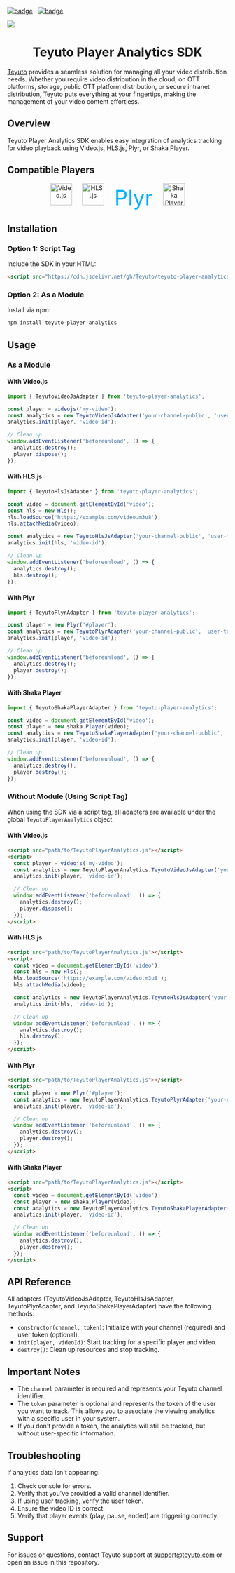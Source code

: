 [![badge](https://img.shields.io/twitter/follow/teyuto?style=social)](https://twitter.com/intent/follow?screen_name=teyuto) &nbsp; [![badge](https://img.shields.io/github/stars/Teyuto/teyuto-player-sdk?style=social)](https://github.com/Teyuto/teyuto-player-sdk)

![](https://github.com/Teyuto/.github/blob/production/assets/img/banner.png?raw=true)

<h1 align="center">Teyuto Player Analytics SDK</h1>

[Teyuto](https://teyuto.com) provides a seamless solution for managing all your video distribution needs. Whether you require video distribution in the cloud, on OTT platforms, storage, public OTT platform distribution, or secure intranet distribution, Teyuto puts everything at your fingertips, making the management of your video content effortless.

## Overview

Teyuto Player Analytics SDK enables easy integration of analytics tracking for video playback using Video.js, HLS.js, Plyr, or Shaka Player.

## Compatible Players
<p align="center">
  <img src="https://videojs.com/logo-white.png" alt="Video.js" height="50">
  &nbsp;&nbsp;&nbsp;&nbsp;
  <img src="https://raw.githubusercontent.com/video-dev/hls.js/master/docs/logo.svg" alt="HLS.js" height="50">
  &nbsp;&nbsp;&nbsp;&nbsp;
  <font size="15" color="#00b2ff">Plyr</font>
  &nbsp;&nbsp;&nbsp;&nbsp;
  <img src="https://github.com/shaka-project/shaka-player/raw/main/docs/shaka-player-logo.png" alt="Shaka Player" height="50">
</p>

## Installation

### Option 1: Script Tag

Include the SDK in your HTML:

```html
<script src="https://cdn.jsdelivr.net/gh/Teyuto/teyuto-player-analytics-sdk@production/src/TeyutoPlayerAnalytics.min.js"></script>
```

### Option 2: As a Module

Install via npm:

```bash
npm install teyuto-player-analytics
```

## Usage

### As a Module

#### With Video.js

```javascript
import { TeyutoVideoJsAdapter } from 'teyuto-player-analytics';

const player = videojs('my-video');
const analytics = new TeyutoVideoJsAdapter('your-channel-public', 'user-token');
analytics.init(player, 'video-id');

// Clean up
window.addEventListener('beforeunload', () => {
  analytics.destroy();
  player.dispose();
});
```

#### With HLS.js

```javascript
import { TeyutoHlsJsAdapter } from 'teyuto-player-analytics';

const video = document.getElementById('video');
const hls = new Hls();
hls.loadSource('https://example.com/video.m3u8');
hls.attachMedia(video);

const analytics = new TeyutoHlsJsAdapter('your-channel-public', 'user-token');
analytics.init(hls, 'video-id');

// Clean up
window.addEventListener('beforeunload', () => {
  analytics.destroy();
  hls.destroy();
});
```

#### With Plyr

```javascript
import { TeyutoPlyrAdapter } from 'teyuto-player-analytics';

const player = new Plyr('#player');
const analytics = new TeyutoPlyrAdapter('your-channel-public', 'user-token');
analytics.init(player, 'video-id');

// Clean up
window.addEventListener('beforeunload', () => {
  analytics.destroy();
  player.destroy();
});
```

#### With Shaka Player

```javascript
import { TeyutoShakaPlayerAdapter } from 'teyuto-player-analytics';

const video = document.getElementById('video');
const player = new shaka.Player(video);
const analytics = new TeyutoShakaPlayerAdapter('your-channel-public', 'user-token');
analytics.init(player, 'video-id');

// Clean up
window.addEventListener('beforeunload', () => {
  analytics.destroy();
  player.destroy();
});
```

### Without Module (Using Script Tag)

When using the SDK via a script tag, all adapters are available under the global `TeyutoPlayerAnalytics` object.

#### With Video.js

```html
<script src="path/to/TeyutoPlayerAnalytics.js"></script>
<script>
  const player = videojs('my-video');
  const analytics = new TeyutoPlayerAnalytics.TeyutoVideoJsAdapter('your-channel-public', 'user-token');
  analytics.init(player, 'video-id');

  // Clean up
  window.addEventListener('beforeunload', () => {
    analytics.destroy();
    player.dispose();
  });
</script>
```

#### With HLS.js

```html
<script src="path/to/TeyutoPlayerAnalytics.js"></script>
<script>
  const video = document.getElementById('video');
  const hls = new Hls();
  hls.loadSource('https://example.com/video.m3u8');
  hls.attachMedia(video);

  const analytics = new TeyutoPlayerAnalytics.TeyutoHlsJsAdapter('your-channel-public', 'user-token');
  analytics.init(hls, 'video-id');

  // Clean up
  window.addEventListener('beforeunload', () => {
    analytics.destroy();
    hls.destroy();
  });
</script>
```

#### With Plyr

```html
<script src="path/to/TeyutoPlayerAnalytics.js"></script>
<script>
  const player = new Plyr('#player');
  const analytics = new TeyutoPlayerAnalytics.TeyutoPlyrAdapter('your-channel-public', 'user-token');
  analytics.init(player, 'video-id');

  // Clean up
  window.addEventListener('beforeunload', () => {
    analytics.destroy();
    player.destroy();
  });
</script>
```

#### With Shaka Player

```html
<script src="path/to/TeyutoPlayerAnalytics.js"></script>
<script>
  const video = document.getElementById('video');
  const player = new shaka.Player(video);
  const analytics = new TeyutoPlayerAnalytics.TeyutoShakaPlayerAdapter('your-channel-public', 'user-token');
  analytics.init(player, 'video-id');

  // Clean up
  window.addEventListener('beforeunload', () => {
    analytics.destroy();
    player.destroy();
  });
</script>
```

## API Reference

All adapters (TeyutoVideoJsAdapter, TeyutoHlsJsAdapter, TeyutoPlyrAdapter, and TeyutoShakaPlayerAdapter) have the following methods:

- `constructor(channel, token)`: Initialize with your channel (required) and user token (optional).
- `init(player, videoId)`: Start tracking for a specific player and video.
- `destroy()`: Clean up resources and stop tracking.

## Important Notes

- The `channel` parameter is required and represents your Teyuto channel identifier.
- The `token` parameter is optional and represents the token of the user you want to track. This allows you to associate the viewing analytics with a specific user in your system.
- If you don't provide a token, the analytics will still be tracked, but without user-specific information.

## Troubleshooting

If analytics data isn't appearing:

1. Check console for errors.
2. Verify that you've provided a valid channel identifier.
3. If using user tracking, verify the user token.
4. Ensure the video ID is correct.
5. Verify that player events (play, pause, ended) are triggering correctly.

## Support

For issues or questions, contact Teyuto support at support@teyuto.com or open an issue in this repository.